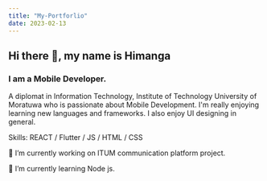 ```yaml
---
title: "My-Portforlio"
date: 2023-02-13
---
```

## <h2> Hi there 👋, my name is Himanga
### <h3> I am a Mobile Developer.

A diplomat in Information Technology, Institute of Technology University of Moratuwa who is passionate about Mobile Development. I'm really enjoying learning new languages and frameworks. I also enjoy UI designing in general.

Skills: REACT / Flutter / JS / HTML / CSS

🔭 I’m currently working on ITUM communication platform project.
  
🌱 I’m currently learning Node js.
